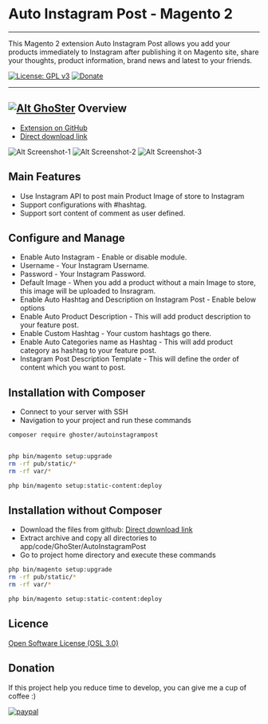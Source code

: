 # Auto Instagram Post - Magento 2
---

This Magento 2 extension Auto Instagram Post allows you add your products immediately to Instagram after publishing it on Magento site, share your thoughts, product information, brand news and latest  to your friends.

[![License: GPL v3](https://img.shields.io/badge/License-GPL%20v3-blue.svg)](https://www.gnu.org/licenses/gpl-3.0)
[![Donate](https://img.shields.io/badge/Donate-PayPal-green.svg)](https://www.paypal.me/thinghost)

---
## [![Alt GhoSter](http://thinghost.info/wp-content/uploads/2015/12/ghoster.png "thinghost.info")](http://thinghost.info) Overview

- [Extension on GitHub](https://github.com/tuyennn/AutoInstagramPost)
- [Direct download link](https://github.com/tuyennn/AutoInstagramPost/tarball/master)


![Alt Screenshot-1](http://thinghost.info/wp-content/uploads/2017/08/Selection_426-1024x487.jpg "thinghost.info")
![Alt Screenshot-2](http://thinghost.info/wp-content/uploads/2017/08/Selection_424-1024x530.jpg "thinghost.info")
![Alt Screenshot-3](http://thinghost.info/wp-content/uploads/2017/08/Selection_425-1024x456.jpg "thinghost.info")

## Main Features

* Use Instagram API to post main Product Image of store to Instagram
* Support configurations with #hashtag.
* Support sort content of comment as user defined.

## Configure and Manage

* Enable Auto Instagram - Enable or disable module.
* Username - Your Instagram Username.
* Password - Your Instagram Password.
* Default Image - When you add a product without a main Image to store, this image will be uploaded to Insragram.
* Enable Auto Hashtag and Description on Instagram Post - Enable below options
* Enable Auto Product Description - This will add product description to your feature post.
* Enable Custom Hashtag - Your custom hashtags go there.
* Enable Auto Categories name as Hashtag - This will add product category as hashtag to your feature post.
* Instagram Post Description Template - This will define the order of content which you want to post.

## Installation with Composer

* Connect to your server with SSH
* Navigation to your project and run these commands
 
```bash
composer require ghoster/autoinstagrampost


php bin/magento setup:upgrade
rm -rf pub/static/* 
rm -rf var/*

php bin/magento setup:static-content:deploy
```

## Installation without Composer

* Download the files from github: [Direct download link](https://github.com/tuyennn/AutoInstagramPost/tarball/master)
* Extract archive and copy all directories to app/code/GhoSter/AutoInstagramPost
* Go to project home directory and execute these commands

```bash
php bin/magento setup:upgrade
rm -rf pub/static/* 
rm -rf var/*

php bin/magento setup:static-content:deploy
```
## Licence

[Open Software License (OSL 3.0)](http://opensource.org/licenses/osl-3.0.php)


## Donation

If this project help you reduce time to develop, you can give me a cup of coffee :) 

[![paypal](https://www.paypalobjects.com/en_US/i/btn/btn_donateCC_LG.gif)](https://www.paypal.me/thinghost)